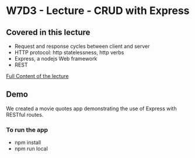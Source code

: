# W7D3 - Lecture - CRUD with Express

## Covered in this lecture

- Request and response cycles between client and server
- HTTP protocol: http statelessness, http verbs
- Express, a nodejs Web framework
- REST

[Full Content of the lecture](./content.md)

## Demo

We created a movie quotes app demonstrating the use of Express with RESTful routes.

### To run the app

- npm install
- npm run local
